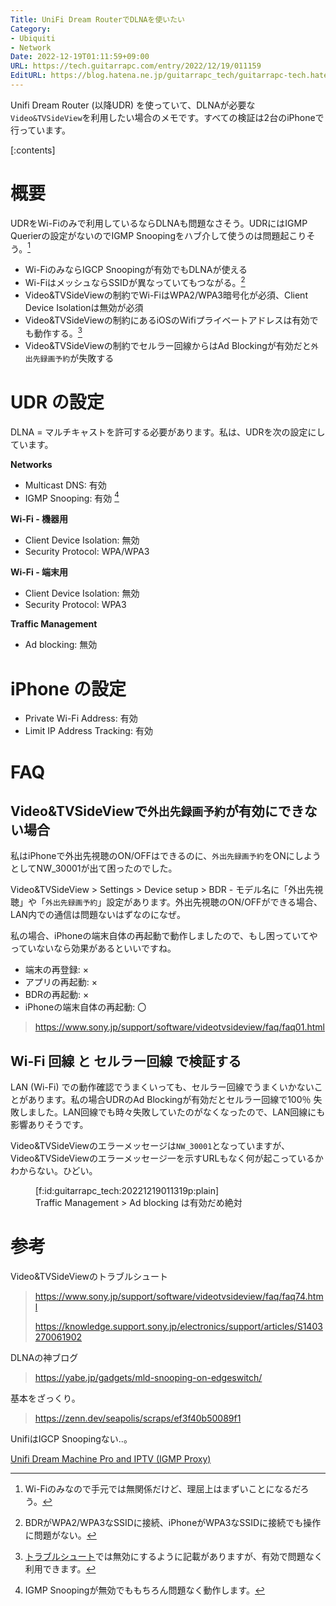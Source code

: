 ```yaml
---
Title: UniFi Dream RouterでDLNAを使いたい
Category:
- Ubiquiti
- Network
Date: 2022-12-19T01:11:59+09:00
URL: https://tech.guitarrapc.com/entry/2022/12/19/011159
EditURL: https://blog.hatena.ne.jp/guitarrapc_tech/guitarrapc-tech.hatenablog.com/atom/entry/4207112889946290675
---
```


Unifi Dream Router (以降UDR) を使っていて、DLNAが必要な`Video&TVSideView`を利用したい場合のメモです。すべての検証は2台のiPhoneで行っています。

[:contents]

# 概要

UDRをWi-Fiのみで利用しているならDLNAも問題なさそう。UDRにはIGMP Querierの設定がないのでIGMP Snoopingをハブ介して使うのは問題起こりそう。[^1]

* Wi-FiのみならIGCP Snoopingが有効でもDLNAが使える
* Wi-FiはメッシュならSSIDが異なっていてもつながる。[^3]
* Video&TVSideViewの制約でWi-FiはWPA2/WPA3暗号化が必須、Client Device Isolationは無効が必須
* Video&TVSideViewの制約にあるiOSのWifiプライベートアドレスは有効でも動作する。[^2]
* Video&TVSideViewの制約でセルラー回線からはAd Blockingが有効だと`外出先録画予約`が失敗する

# UDR の設定

DLNA = マルチキャストを許可する必要があります。私は、UDRを次の設定にしています。

**Networks**

* Multicast DNS: 有効
* IGMP Snooping: 有効 [^4]

**Wi-Fi - 機器用**

* Client Device Isolation: 無効
* Security Protocol: WPA/WPA3

**Wi-Fi - 端末用**

* Client Device Isolation: 無効
* Security Protocol: WPA3

**Traffic Management**

* Ad blocking: 無効

# iPhone の設定

* Private Wi-Fi Address: 有効
* Limit IP Address Tracking: 有効

# FAQ

## Video&TVSideViewで`外出先録画予約`が有効にできない場合

私はiPhoneで外出先視聴のON/OFFはできるのに、`外出先録画予約`をONにしようとしてNW_30001が出て困ったのでした。

Video&TVSideView > Settings > Device setup > BDR - モデル名に「外出先視聴」や「`外出先録画予約`」設定があります。外出先視聴のON/OFFができる場合、LAN内での通信は問題ないはずなのになぜ。

私の場合、iPhoneの端末自体の再起動で動作しましたので、もし困っていてやっていないなら効果があるといいですね。

* 端末の再登録: ×
* アプリの再起動: ×
* BDRの再起動: ×
* iPhoneの端末自体の再起動: 〇

> https://www.sony.jp/support/software/videotvsideview/faq/faq01.html

## Wi-Fi 回線 と セルラー回線 で検証する

LAN (Wi-Fi) での動作確認でうまくいっても、セルラー回線でうまくいかないことがあります。私の場合UDRのAd Blockingが有効だとセルラー回線で100％ 失敗しました。LAN回線でも時々失敗していたのがなくなったので、LAN回線にも影響ありそうです。

Video&TVSideViewのエラーメッセージは`NW_30001`となっていますが、Video&TVSideViewのエラーメッセージ一を示すURLもなく何が起こっているかわからない。ひどい。

<figure class="figure-image figure-image-fotolife" title=" Traffic Management &gt; Ad blocking は有効だめ絶対">[f:id:guitarrapc_tech:20221219011319p:plain]<figcaption> Traffic Management &gt; Ad blocking は有効だめ絶対</figcaption></figure>

# 参考

Video&TVSideViewのトラブルシュート

> https://www.sony.jp/support/software/videotvsideview/faq/faq74.html
>
> https://knowledge.support.sony.jp/electronics/support/articles/S1403270061902

DLNAの神ブログ

> https://yabe.jp/gadgets/mld-snooping-on-edgeswitch/

基本をざっくり。

> https://zenn.dev/seapolis/scraps/ef3f40b50089f1

UnifiはIGCP Snoopingない..。

[Unifi Dream Machine Pro and IPTV (IGMP Proxy)](https://community.ui.com/questions/Unifi-Dream-Machine-Pro-and-IPTV-IGMP-Proxy/b97bee2f-333d-420c-b612-e5340b6e664e)



[^1]: Wi-Fiのみなので手元では無関係だけど、理屈上はまずいことになるだろう。
[^2]: [トラブルシュート](https://www.sony.jp/support/software/videotvsideview/faq/faq74.html)では無効にするように記載がありますが、有効で問題なく利用できます。
[^3]: BDRがWPA2/WPA3なSSIDに接続、iPhoneがWPA3なSSIDに接続でも操作に問題がない。
[^4]: IGMP Snoopingが無効でももちろん問題なく動作します。
